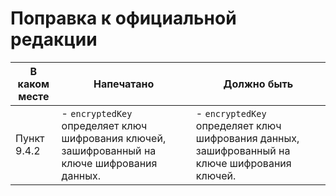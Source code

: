 ﻿# Поправка к официальной редакции

| В каком месте | Напечатано | Должно быть |
|---------------|------------|-------------|
| Пункт 9.4.2 | - `encryptedKey` определяет ключ шифрования ключей, зашифрованный на ключе шифрования данных. | - `encryptedKey` определяет ключ шифрования данных, зашифрованный на ключе шифрования ключей. |
